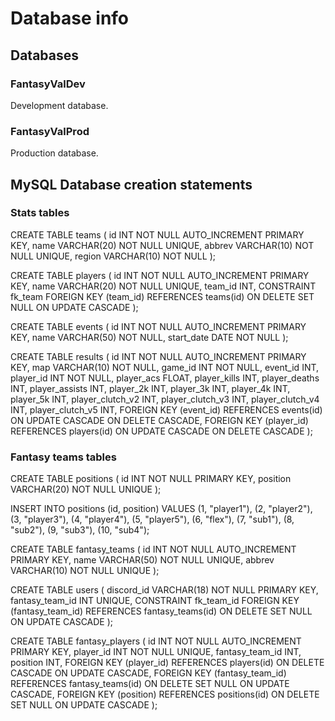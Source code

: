 # Database info

## Databases

### FantasyValDev

Development database.

### FantasyValProd

Production database.

## MySQL Database creation statements

### Stats tables

CREATE TABLE teams 
(
	id INT NOT NULL AUTO_INCREMENT PRIMARY KEY,
	name VARCHAR(20) NOT NULL UNIQUE,
	abbrev VARCHAR(10) NOT NULL UNIQUE,
	region VARCHAR(10) NOT NULL
);

CREATE TABLE players
(
	id INT NOT NULL AUTO_INCREMENT PRIMARY KEY,
	name VARCHAR(20) NOT NULL UNIQUE,
	team_id INT,
	CONSTRAINT fk_team FOREIGN KEY (team_id) REFERENCES teams(id) ON DELETE SET NULL ON UPDATE CASCADE
);

CREATE TABLE events
(
	id INT NOT NULL AUTO_INCREMENT PRIMARY KEY,
	name VARCHAR(50) NOT NULL,
	start_date DATE NOT NULL
);

CREATE TABLE results
(
	id INT NOT NULL AUTO_INCREMENT PRIMARY KEY,
	map VARCHAR(10) NOT NULL,
	game_id INT NOT NULL,
	event_id INT,
	player_id INT NOT NULL,
	player_acs FLOAT,
	player_kills INT,
	player_deaths INT,
	player_assists INT,
	player_2k INT,
	player_3k INT,
	player_4k INT,
	player_5k INT,
	player_clutch_v2 INT,
	player_clutch_v3 INT,
	player_clutch_v4 INT,
	player_clutch_v5 INT,
	FOREIGN KEY (event_id) REFERENCES events(id) ON UPDATE CASCADE ON DELETE CASCADE,
	FOREIGN KEY (player_id) REFERENCES players(id) ON UPDATE CASCADE ON DELETE CASCADE
);

### Fantasy teams tables

CREATE TABLE positions
(
	id INT NOT NULL PRIMARY KEY,
	position VARCHAR(20) NOT NULL UNIQUE
);

INSERT INTO positions (id, position)
VALUES
	(1, "player1"),
	(2, "player2"),
	(3, "player3"),
	(4, "player4"),
	(5, "player5"),
	(6, "flex"),
	(7, "sub1"),
	(8, "sub2"),
	(9, "sub3"),
	(10, "sub4");

CREATE TABLE fantasy_teams
(
	id INT NOT NULL AUTO_INCREMENT PRIMARY KEY,
	name VARCHAR(50) NOT NULL UNIQUE,
	abbrev VARCHAR(10) NOT NULL UNIQUE
);

CREATE TABLE users
(
	discord_id VARCHAR(18) NOT NULL PRIMARY KEY,
	fantasy_team_id INT UNIQUE,
	CONSTRAINT fk_team_id FOREIGN KEY (fantasy_team_id) REFERENCES fantasy_teams(id) ON DELETE SET NULL ON UPDATE CASCADE
);

CREATE TABLE fantasy_players
(
	id INT NOT NULL AUTO_INCREMENT PRIMARY KEY,
	player_id INT NOT NULL UNIQUE,
	fantasy_team_id INT,
	position INT,
	FOREIGN KEY (player_id) REFERENCES players(id) ON DELETE CASCADE ON UPDATE CASCADE,
	FOREIGN KEY (fantasy_team_id) REFERENCES fantasy_teams(id) ON DELETE SET NULL ON UPDATE CASCADE,
	FOREIGN KEY (position) REFERENCES positions(id) ON DELETE SET NULL ON UPDATE CASCADE
);

